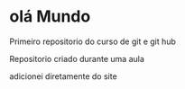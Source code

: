 # olá Mundo
 Primeiro repositorio do curso de git e git hub 

Repositorio criado durante uma aula 

adicionei diretamente do site 
